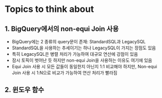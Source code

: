 # Topics to think about

## 1. BigQuery에서의 non-equi Join 사용
- BigQuery에는 2 종류의 query문이 존재: StandardSQL과 LegacySQL
- StandardSQL을 사용하는 추세이기는 하나 LegacySQL이 가지는 장점도 있음
- 특히 LegacySQL은 병렬 처리가 가능하여 대규모 연산에 강점이 있음
- 잠시 토픽이 벗어난 듯 하지만 non-equi Join을 사용하는 이유도 여기에 있음
- Equi Join 사용 시 모든 값들이 동일한지 아닌지 1:1 비교해야 하지만, Non-equi Join 사용 시 1:N으로 비교가 가능하여 연산 처리가 빨라짐

## 2. 윈도우 함수

